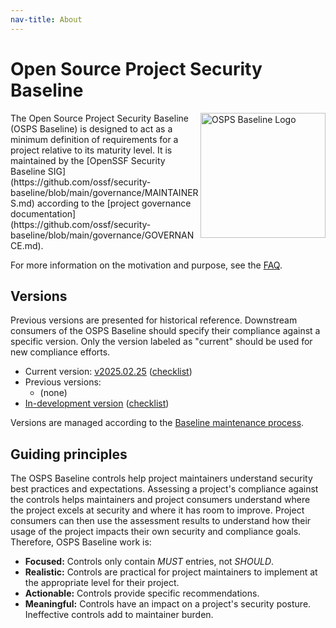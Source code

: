 ```yaml
---
nav-title: About
---
```


# Open Source Project Security Baseline

<img align="right" src="/assets/baseline_logo.png" alt="OSPS Baseline Logo" width="200">
The Open Source Project Security Baseline (OSPS Baseline) is designed to act as a minimum definition of requirements for a project relative to its maturity level.
It is maintained by the [OpenSSF Security Baseline SIG](https://github.com/ossf/security-baseline/blob/main/governance/MAINTAINERS.md) according to the [project governance documentation](https://github.com/ossf/security-baseline/blob/main/governance/GOVERNANCE.md).

For more information on the motivation and purpose, see the [FAQ](faq).

## Versions

Previous versions are presented for historical reference.
Downstream consumers of the OSPS Baseline should specify their compliance against a specific version.
Only the version labeled as "current" should be used for new compliance efforts.

* Current version: [v2025.02.25](versions/2025-02-25) (<a href="versions/2025-02-25-checklist.md">checklist</a>)
* Previous versions:
    * (none)
* [In-development version](versions/devel) (<a href="versions/devel-checklist.md">checklist</a>)

Versions are managed according to the [Baseline maintenance process](maintenance).

## Guiding principles

The OSPS Baseline controls help project maintainers understand security best practices and expectations.
Assessing a project's compliance against the controls helps maintainers and project consumers understand where the project excels at security and where it has room to improve.
Project consumers can then use the assessment results to understand how their usage of the project impacts their own security and compliance goals.
Therefore, OSPS Baseline work is:

* **Focused:** Controls only contain *MUST* entries, not *SHOULD*.
* **Realistic:** Controls are practical for project maintainers to implement at the appropriate level for their project.
* **Actionable:** Controls provide specific recommendations.
* **Meaningful:** Controls have an impact on a project's security posture.
Ineffective controls add to maintainer burden.
